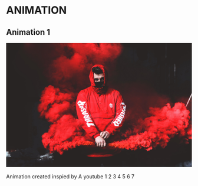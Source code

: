 # ANIMATION
## **Animation 1**
![](animation%201/2.jpg)

Animation created inspied by 
A youtube
1
2
3
4
5
6
7
